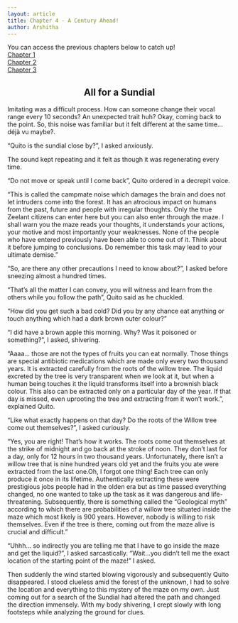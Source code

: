 ```yaml
---
layout: article
title: Chapter 4 - A Century Ahead!
author: Arshitha
---
```


You can access the previous chapters below to catch up!<br>
[Chapter 1](/edition3/centuryahead)<br>
[Chapter 2](/edition4/centuryahead)<br>
[Chapter 3](/edition5/centuryahead)

<h2 style="text-align: center;">All for a Sundial</h2>
 
Imitating was a difficult process. How can someone change their vocal range every 10 seconds? An unexpected trait huh? Okay, coming back to the point. So, this noise was familiar but it felt different at the same time... déjà vu maybe?.

“Quito is the sundial close by?”, I asked anxiously.

The sound kept repeating and it felt as though it was regenerating every time.

“Do not move or speak until I come back”, Quito ordered in a decrepit voice.

“This is called the campmate noise which damages the brain and does not let intruders come into the forest. It has an atrocious impact on humans from the past, future and people with irregular thoughts. Only the true Zeelant citizens can enter here but you can also enter through the maze. I shall warn you the maze reads your thoughts, it understands your actions, your motive and most importantly your weaknesses. None of the people who have  entered previously have been able to come out of it. Think about it  before jumping to conclusions. Do remember this task may lead to your ultimate demise.”

“So, are there any other precautions I need to know about?”, I asked before sneezing almost a hundred times.

“That’s all the matter I can convey, you will witness and learn from the others while you follow the path”, Quito said as he chuckled.

“How did you get such a bad cold? Did you by any chance eat anything or touch anything which had a dark brown outer colour?”

“I did have a brown apple this morning. Why? Was it poisoned or something?”, I asked, shivering.

“Aaaa… those are not the types of fruits you can eat normally. Those things are special antibiotic medications which are made only every two thousand years. It is extracted carefully from the roots of the willow tree. The liquid excreted by the tree is very transparent when we look at it, but when a  human being touches it the liquid transforms itself into a brownish black colour. This  also can be  extracted only on a particular day of the year. If that day is missed, even uprooting the tree and extracting from it won’t work.”, explained Quito.

“Like what exactly happens on that day? Do the roots of the Willow tree come out themselves?”, I asked curiously.

“Yes, you are right! That’s how it works. The roots come out themselves at the strike of midnight and go back at the stroke of noon. They don’t last for a day, only for 12 hours in two thousand years. Unfortunately, there isn’t a willow tree that is nine hundred years old yet and the fruits you ate were extracted from the last one.Oh, I forgot one thing! Each tree can only produce it once in its lifetime. Authentically extracting these were prestigious jobs people had in the olden era but as time passed everything changed, no one wanted to take up the task as it was dangerous and life-threatening.
Subsequently, there is something called the “Geological myth” according to which there are probabilities of a willow tree situated inside the maze which most likely is 900 years. However, nobody is willing to risk themselves. Even if the tree is there, coming out from the maze alive is  crucial and difficult.”

“Uhhh… so indirectly you are telling me that I have to go inside the maze and get the liquid?”, I asked sarcastically.
“Wait...you didn’t tell me the exact location of the starting point of the maze!” I asked.

Then suddenly the wind started blowing vigorously and subsequently Quito disappeared. I stood clueless amid the forest of the unknown, I had to solve the location and everything to this mystery of the maze on my own. Just coming out for a search of the Sundial had altered the path and changed the direction immensely.
With my body shivering, I crept slowly with long footsteps while analyzing the ground for clues.